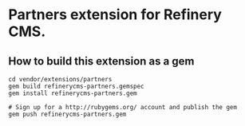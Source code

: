 # Partners extension for Refinery CMS.

## How to build this extension as a gem

    cd vendor/extensions/partners
    gem build refinerycms-partners.gemspec
    gem install refinerycms-partners.gem

    # Sign up for a http://rubygems.org/ account and publish the gem
    gem push refinerycms-partners.gem